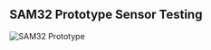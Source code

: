 ## SAM32 Prototype Sensor Testing

![SAM32 Prototype](https://github.com/nathgoh/SmartMirrorPlus/blob/master/prototype/SAM32%20Test/IMG_20190911_103638.jpg)
